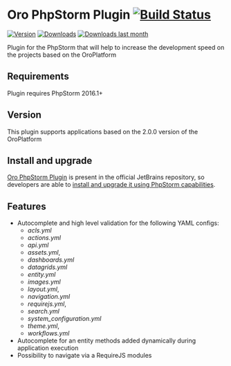 Oro PhpStorm Plugin [![Build Status](https://travis-ci.org/orocrm/oro-phpstorm-plugin.svg?branch=master)](https://travis-ci.org/orocrm/oro-phpstorm-plugin)
===================

[![Version](http://phpstorm.espend.de/badge/8449/version)](https://plugins.jetbrains.com/plugin/8449)
[![Downloads](http://phpstorm.espend.de/badge/8449/downloads)](https://plugins.jetbrains.com/plugin/8449)
[![Downloads last month](http://phpstorm.espend.de/badge/8449/last-month)](https://plugins.jetbrains.com/plugin/8449)

Plugin for the PhpStorm that will help to increase the development speed on the projects based on the OroPlatform

Requirements
-----------------------------
Plugin requires PhpStorm 2016.1+

Version
-----------------------------
This plugin supports applications based on the 2.0.0 version of the OroPlatform

Install and upgrade
-----------------------------
[Oro PhpStorm Plugin](https://plugins.jetbrains.com/plugin/8449) is present in the official JetBrains repository, so developers are able to [install and upgrade it using PhpStorm capabilities](https://www.jetbrains.com/help/phpstorm/2016.1/managing-plugins.html).

Features
-----------------------------
- Autocomplete and high level validation for the following YAML configs:
  + *acls.yml*
  + *actions.yml*
  + *api.yml*
  + *assets.yml*,
  + *dashboards.yml*
  + *datagrids.yml*
  + *entity.yml*
  + *images.yml*
  + *layout.yml*,
  + *navigation.yml*
  + *requirejs.yml*,
  + *search.yml*
  + *system_configuration.yml*
  + *theme.yml*,
  + *workflows.yml*
- Autocomplete for an entity methods added dynamically during application execution
- Possibility to navigate via a RequireJS modules
